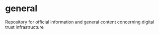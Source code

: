 # general
Repository for official information and general content concerning digital trust infrastructure

